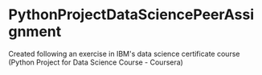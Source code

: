 # PythonProjectDataSciencePeerAssignment
Created following an exercise in IBM's data science certificate course (Python Project for Data Science Course - Coursera)
